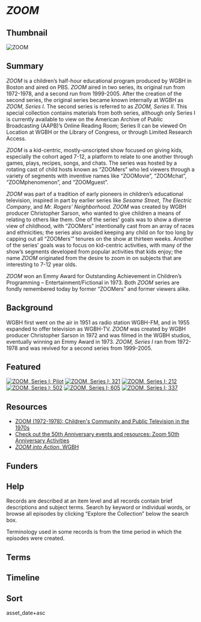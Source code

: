 # *ZOOM*

## Thumbnail

![*ZOOM*](https://s3.amazonaws.com/americanarchive.org/special-collections/Zoom_mainimage.png "ZOOM") 

## Summary

*ZOOM* is a children’s half-hour educational program produced by WGBH in Boston and aired on PBS. *ZOOM* aired in two series, its original run from 1972-1978, and a second run from 1999-2005. After the creation of the second series, the original series became known internally at WGBH as *ZOOM, Series I*. The second series is referred to as *ZOOM, Series II*. This special collection contains materials from both series, although only Series I is currently available to view on the American Archive of Public Broadcasting (AAPB)’s Online Reading Room; Series II can be viewed On Location at WGBH or the Library of Congress, or through Limited Research Access. 

*ZOOM* is a kid-centric, mostly-unscripted show focused on giving kids, especially the cohort aged 7-12, a platform to relate to one another through games, plays, recipes, songs, and chats. The series was hosted by a rotating cast of child hosts known as “ZOOMers” who led viewers through a variety of segments with inventive names like “ZOOMovie”, “ZOOMchat”, “ZOOMphenomenon”, and “ZOOMguest”. 

*ZOOM* was part of a tradition of early pioneers in children’s educational television, inspired in part by earlier series like *Sesame Street*, *The Electric Company*, and *Mr. Rogers’ Neighborhood*. *ZOOM* was created by WGBH producer Christopher Sarson, who wanted to give children a means of relating to others like them. One of the series’ goals was to show a diverse view of childhood, with “ZOOMers” intentionally cast from an array of races and ethnicities;  the series also avoided keeping any child on for too long by capping out all “ZOOMers’” tenures on the show at thirteen weeks. Another of the series’ goals was to focus on kid-centric activities, with many of the show’s segments developed from popular activities that kids enjoy; the name *ZOOM* originated from the desire to zoom in on subjects that are interesting to 7-12 year olds.

*ZOOM* won an Emmy Award for Outstanding Achievement in Children’s Programming – Entertainment/Fictional in 1973. Both *ZOOM* series are fondly remembered today by former “ZOOMers” and former viewers alike. 

## Background

WGBH first went on the air in 1951 as radio station WGBH-FM, and in 1955 expanded to offer television as WGBH-TV. *ZOOM* was created by WGBH producer Christopher Sarson in 1972 and was filmed in the WGBH studios, eventually winning an Emmy Award in 1973. *ZOOM, Series I* ran from 1972-1978 and was revived for a second series from 1999-2005. 

## Featured

[![ZOOM, Series I; Pilot](https://s3.amazonaws.com/americanarchive.org/special-collections/Zoom-cpb-aacip-15-547pvzxn.jpg)](/catalog/cpb-aacip-15-547pvzxn)
[![ZOOM, Series I; 321](https://s3.amazonaws.com/americanarchive.org/special-collections/Zoom-cpb-aacip-15-02q57bc4.jpg)](/catalog/cpb-aacip-15-02q57bc4)
[![ZOOM, Series I; 212](https://s3.amazonaws.com/americanarchive.org/special-collections/Zoom-cpb-aacip-15-90dv4h7v.jpg)](/catalog/cpb-aacip-15-90dv4h7v)
[![ZOOM, Series I; 502](https://s3.amazonaws.com/americanarchive.org/special-collections/Zoom-cpb-aacip-15-17qnkk4c.jpg)](/catalog/cpb-aacip-15-17qnkk4c)
[![ZOOM, Series I; 605](https://s3.amazonaws.com/americanarchive.org/special-collections/Zoom-cpb-aacip-15-98z8wt0k.jpg)](/catalog/cpb-aacip-15-98z8wt0k)
[![ZOOM, Series I; 337](https://s3.amazonaws.com/americanarchive.org/special-collections/Zoom-cpb-aacip-15-58pc8k39.jpg)](/catalog/cpb-aacip-15-58pc8k39)

## Resources

- [ZOOM (1972-1978): Children's Community and Public Television in the 1970s](https://americanarchive.org/exhibits/zoom)
- [Check out the 50th Anniversary events and resources: Zoom 50th Anniversary Activities](https://www.wgbh.org/zoom50)
- [*ZOOM into Action*, WGBH](https://www.wgbh.org/zoom-into-action)

## Funders

## Help

Records are described at an item level and all records contain brief descriptions and subject terms. Search by keyword or individual words, or browse all episodes by clicking “Explore the Collection” below the search box.

Terminology used in some records is from the time period in which the episodes were created.

## Terms


## Timeline


## Sort 

asset_date+asc


